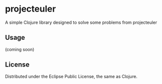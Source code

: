 # projecteuler

A simple Clojure library designed to solve some problems from projecteuler

## Usage

(coming soon)

## License

Distributed under the Eclipse Public License, the same as Clojure.